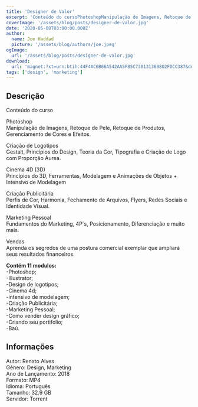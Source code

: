 ```yaml
---
title: 'Designer de Valor'
excerpt: 'Conteúdo do cursoPhotoshopManipulação de Imagens, Retoque de Pele, Retoque de Produtos, Gerenciamento de Cores e Efeitos.Criação de LogotiposGestalt, Princípios do Design, Teoria da Cor, Tipografia e Criação de Logo com Proporção Áurea.Cinema 4D (3D)Prin'
coverImage: '/assets/blog/posts/designer-de-valor.jpg'
date: '2020-05-08T03:00:00.000Z'
author:
  name: Joe Haddad
  picture: '/assets/blog/authors/joe.jpeg'
ogImage:
  url: '/assets/blog/posts/designer-de-valor.jpg'
download:
  url: 'magnet:?xt=urn:btih:44F4AC6B66A542AA5F85C730131369802FDCC387&dn=Designer%20de%20Valor%20-%20Renato%20Alves&tr=udp%3a%2f%2ftracker.openbittorrent.com%3a1337%2fannounce&tr=udp%3a%2f%2ftracker.opentrackr.org%3a1337%2fannounce'
tags: ['design', 'marketing']
---
```

<h2>Descrição</h2>
<p></p><p>Conteúdo do curso</p><p>Photoshop<br/>Manipulação de Imagens, Retoque de Pele, Retoque de Produtos, Gerenciamento de Cores e Efeitos.</p><p>Criação de Logotipos<br/>Gestalt, Princípios do Design, Teoria da Cor, Tipografia e Criação de Logo com Proporção Áurea.</p><p>Cinema 4D (3D)<br/>Princípios do 3D, Ferramentas, Modelagem e Animações de Objetos + Intensivo de Modelagem</p><p>Criação Publicitária<br/>Perfis de Cor, Harmonia, Fechamento de Arquivos, Flyers, Redes Sociais e Identidade Visual.</p><p>Marketing Pessoal<br/>Fundamentos do Marketing, 4P´s, Posicionamento, Diferenciação e muito mais.</p><p>Vendas<br/>Aprenda os segredos de uma postura comercial exemplar que ampliará seus resultados financeiros.</p><p><strong>Contém 11 modulos:</strong><br/>-Photoshop;<br/>-Illustrator;<br/>-Design de logotipos;<br/>-Cinema 4d;<br/>-intensivo de modelagem;<br/>-Criação Publicitária;<br/>-Marketing Pessoal;<br/>-Como vender design gráfico;<br/>-Criando seu portifolio;<br/>-Baú.</p><h2>Informações</h2><p>Autor: Renato Alves<br/>Gênero: Design, Marketing<br/>Ano de Lançamento: 2018<br/>Formato: MP4<br/>Idioma: Português<br/>Tamanho: 32.9 GB<br/>Servidor: Torrent</p>